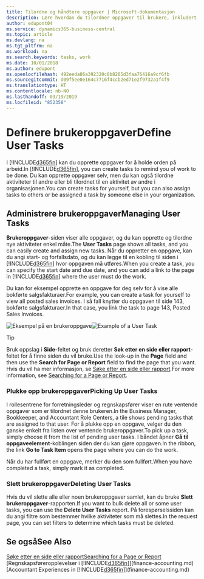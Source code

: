 ```yaml
---
title: Tilordne og håndtere oppgaver | Microsoft-dokumentasjon
description: Lære hvordan du tilordner oppgaver til brukere, inkludert din regnskapsfører i Business Central
author: edupont04
ms.service: dynamics365-business-central
ms.topic: article
ms.devlang: na
ms.tgt_pltfrm: na
ms.workload: na
ms.search.keywords: tasks, work
ms.date: 10/01/2018
ms.author: edupont
ms.openlocfilehash: 492eeda86a392320c8b8205d3faa76416a9cf6fb
ms.sourcegitcommit: d09f5ee0e164c7716f4ccb2ed71e2f9732a1f4f9
ms.translationtype: HT
ms.contentlocale: nb-NO
ms.lasthandoff: 03/19/2019
ms.locfileid: "852358"
---
```

# <a name="define-user-tasks"></a><span data-ttu-id="2c63d-103">Definere brukeroppgaver</span><span class="sxs-lookup"><span data-stu-id="2c63d-103">Define User Tasks</span></span>
<span data-ttu-id="2c63d-104">I [!INCLUDE[d365fin](includes/d365fin_md.md)] kan du opprette oppgaver for å holde orden på arbeid.</span><span class="sxs-lookup"><span data-stu-id="2c63d-104">In [!INCLUDE[d365fin](includes/d365fin_md.md)], you can create tasks to remind you of work to be done.</span></span> <span data-ttu-id="2c63d-105">Du kan opprette oppgaver selv, men du kan også tilordne aktiviteter til andre eller bli tilordnet til en aktivitet av andre i organisasjonen.</span><span class="sxs-lookup"><span data-stu-id="2c63d-105">You can create tasks for yourself, but you can also assign tasks to others or be assigned a task by someone else in your organization.</span></span>  

## <a name="managing-user-tasks"></a><span data-ttu-id="2c63d-106">Administrere brukeroppgaver</span><span class="sxs-lookup"><span data-stu-id="2c63d-106">Managing User Tasks</span></span>
<span data-ttu-id="2c63d-107">**Brukeroppgaver**-siden viser alle oppgaver, og du kan opprette og tilordne nye aktiviteter enkel måte.</span><span class="sxs-lookup"><span data-stu-id="2c63d-107">The **User Tasks** page shows all tasks, and you can easily create and assign new tasks.</span></span> <span data-ttu-id="2c63d-108">Når du oppretter en oppgave, kan du angi start- og forfallsdato, og du kan legge til en kobling til siden i [!INCLUDE[d365fin](includes/d365fin_md.md)] hvor oppgaven må utføres.</span><span class="sxs-lookup"><span data-stu-id="2c63d-108">When you create a task, you can specify the start date and due date, and you can add a link to the page in [!INCLUDE[d365fin](includes/d365fin_md.md)] where the user must do the work.</span></span>  

<span data-ttu-id="2c63d-109">Du kan for eksempel opprette en oppgave for deg selv for å vise alle bokførte salgsfakturaer.</span><span class="sxs-lookup"><span data-stu-id="2c63d-109">For example, you can create a task for yourself to view all posted sales invoices.</span></span> <span data-ttu-id="2c63d-110">I så fall knytter du oppgaven til side 143, bokførte salgsfakturaer.</span><span class="sxs-lookup"><span data-stu-id="2c63d-110">In that case, you link the task to page 143, Posted Sales Invoices.</span></span>  

<span data-ttu-id="2c63d-111">![Eksempel på en brukeroppgave](media/across-user-tasks/sample-user-task.png "Eksempel på en brukeroppgave")</span><span class="sxs-lookup"><span data-stu-id="2c63d-111">![Example of a User Task](media/across-user-tasks/sample-user-task.png "Example of a user task")</span></span>

> [!TIP]  
>  <span data-ttu-id="2c63d-112">Bruk oppslag i **Side**-feltet og bruk deretter **Søk etter en side eller rapport**-feltet for å finne siden du vil bruke.</span><span class="sxs-lookup"><span data-stu-id="2c63d-112">Use the look-up in the **Page** field and then use the **Search for Page or Report** field to find the page that you want.</span></span> <span data-ttu-id="2c63d-113">Hvis du vil ha mer informasjon, se [Søke etter en side eller rapport](ui-search.md).</span><span class="sxs-lookup"><span data-stu-id="2c63d-113">For more information, see [Searching for a Page or Report](ui-search.md).</span></span>  

### <a name="picking-up-user-tasks"></a><span data-ttu-id="2c63d-114">Plukke opp brukeroppgaver</span><span class="sxs-lookup"><span data-stu-id="2c63d-114">Picking Up User Tasks</span></span>
<span data-ttu-id="2c63d-115">I rollesentrene for forretningsleder og regnskapsfører viser en rute ventende oppgaver som er tilordnet denne brukeren.</span><span class="sxs-lookup"><span data-stu-id="2c63d-115">In the Business Manager, Bookkeeper, and Accountant Role Centers, a tile shows pending tasks that are assigned to that user.</span></span> <span data-ttu-id="2c63d-116">For å plukke opp en oppgave, velger du den ganske enkelt fra listen over ventende brukeroppgaver.</span><span class="sxs-lookup"><span data-stu-id="2c63d-116">To pick up a task, simply choose it from the list of pending user tasks.</span></span> <span data-ttu-id="2c63d-117">I båndet åpner **Gå til oppgaveelement**-koblingen siden der du kan gjøre oppgaven.</span><span class="sxs-lookup"><span data-stu-id="2c63d-117">In the ribbon, the link **Go to Task Item** opens the page where you can do the work.</span></span>  

<span data-ttu-id="2c63d-118">Når du har fullført en oppgave, merker du den som fullført.</span><span class="sxs-lookup"><span data-stu-id="2c63d-118">When you have completed a task, simply mark it as completed.</span></span>  

### <a name="deleting-user-tasks"></a><span data-ttu-id="2c63d-119">Slett brukeroppgaver</span><span class="sxs-lookup"><span data-stu-id="2c63d-119">Deleting User Tasks</span></span>
<span data-ttu-id="2c63d-120">Hvis du vil slette alle eller noen brukeroppgaver samlet, kan du bruke **Slett brukeroppgaver**-rapporten.</span><span class="sxs-lookup"><span data-stu-id="2c63d-120">If you want to bulk delete all or some user tasks, you can use the **Delete User Tasks** report.</span></span> <span data-ttu-id="2c63d-121">På forespørselssiden kan du angi filtre som bestemmer hvilke aktiviteter som må slettes.</span><span class="sxs-lookup"><span data-stu-id="2c63d-121">In the request page, you can set filters to determine which tasks must be deleted.</span></span>  

## <a name="see-also"></a><span data-ttu-id="2c63d-122">Se også</span><span class="sxs-lookup"><span data-stu-id="2c63d-122">See Also</span></span>
[<span data-ttu-id="2c63d-123">Søke etter en side eller rapport</span><span class="sxs-lookup"><span data-stu-id="2c63d-123">Searching for a Page or Report</span></span>](ui-search.md)  
<span data-ttu-id="2c63d-124">[Regnskapsføreropplevelser i [!INCLUDE[d365fin](includes/d365fin_md.md)]](finance-accounting.md)</span><span class="sxs-lookup"><span data-stu-id="2c63d-124">[Accountant Experiences in [!INCLUDE[d365fin](includes/d365fin_md.md)]](finance-accounting.md)</span></span>  
